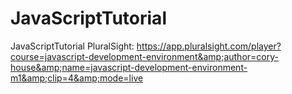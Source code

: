 # JavaScriptTutorial
JavaScriptTutorial PluralSight: https://app.pluralsight.com/player?course=javascript-development-environment&amp;author=cory-house&amp;name=javascript-development-environment-m1&amp;clip=4&amp;mode=live
